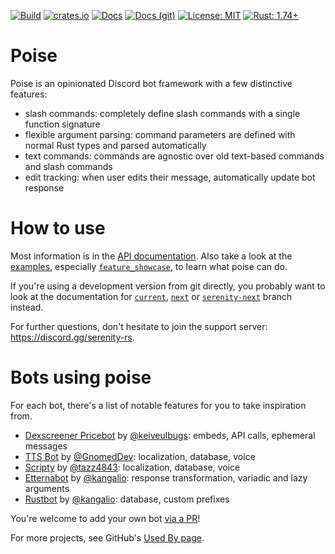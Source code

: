 [![Build](https://img.shields.io/github/actions/workflow/status/serenity-rs/poise/ci.yml?branch=current)](https://serenity-rs.github.io/poise/)
[![crates.io](https://img.shields.io/crates/v/poise.svg)](https://crates.io/crates/poise)
[![Docs](https://img.shields.io/badge/docs-online-informational)](https://docs.rs/poise/)
[![Docs (git)](https://img.shields.io/badge/docs%20%28git%29-online-informational)](https://serenity-rs.github.io/poise/)
[![License: MIT](https://img.shields.io/badge/license-MIT-yellow.svg)](https://opensource.org/licenses/MIT)
[![Rust: 1.74+](https://img.shields.io/badge/rust-1.74+-93450a)](https://blog.rust-lang.org/2023/11/16/Rust-1.74.0.html)

# Poise
Poise is an opinionated Discord bot framework with a few distinctive features:
- slash commands: completely define slash commands with a single function signature
- flexible argument parsing: command parameters are defined with normal Rust types and parsed automatically
- text commands: commands are agnostic over old text-based commands and slash commands
- edit tracking: when user edits their message, automatically update bot response

# How to use

Most information is in the [API documentation](https://docs.rs/poise/). Also take a
look at the [examples](examples), especially [`feature_showcase`](examples/feature_showcase), to learn what poise can do.

If you're using a development version from git directly, you probably want to look at the documentation for
[`current`](https://serenity-rs.github.io/poise/current), [`next`](https://serenity-rs.github.io/poise/next)
or [`serenity-next`](https://serenity-rs.github.io/poise/serenity-next) branch instead.

For further questions, don't hesitate to join the support server: https://discord.gg/serenity-rs.

# Bots using poise

For each bot, there's a list of notable features for you to take inspiration from.

- [Dexscreener Pricebot](https://github.com/keiveulbugs/Dexscreener_pricebot) by [@keiveulbugs](https://github.com/keiveulbugs): embeds, API calls, ephemeral messages
- [TTS Bot](https://github.com/Discord-TTS/Bot/) by [@GnomedDev](https://github.com/GnomedDev): localization, database, voice
- [Scripty](https://github.com/scripty-bot/scripty) by [@tazz4843](https://github.com/tazz4843): localization, database, voice
- [Etternabot](https://github.com/kangalio/Etternabot) by [@kangalio](https://github.com/kangalio): response transformation, variadic and lazy arguments
- [Rustbot](https://github.com/rust-community-discord/ferrisbot-for-discord) by [@kangalio](https://github.com/kangalio): database, custom prefixes

You're welcome to add your own bot [via a PR](https://github.com/serenity-rs/poise/compare)!

For more projects, see GitHub's [Used By page](https://github.com/serenity-rs/poise/network/dependents).
